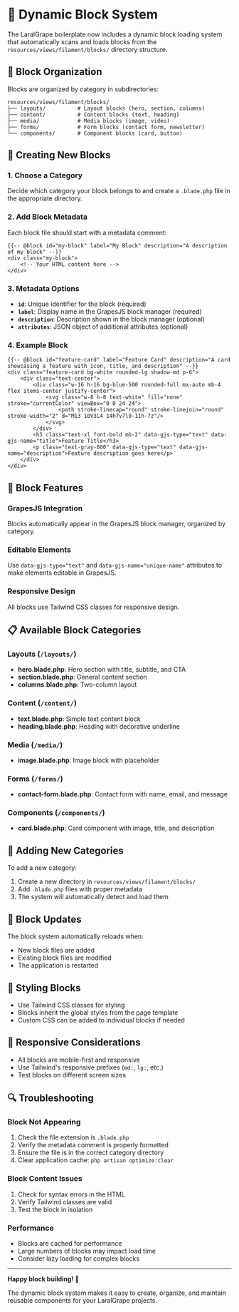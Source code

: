 # 🧱 Dynamic Block System

The LaralGrape boilerplate now includes a dynamic block loading system that automatically scans and loads blocks from the `resources/views/filament/blocks/` directory structure.

## 📁 Block Organization

Blocks are organized by category in subdirectories:

```
resources/views/filament/blocks/
├── layouts/          # Layout blocks (hero, section, columns)
├── content/          # Content blocks (text, heading)
├── media/            # Media blocks (image, video)
├── forms/            # Form blocks (contact form, newsletter)
└── components/       # Component blocks (card, button)
```

## 🎯 Creating New Blocks

### 1. Choose a Category
Decide which category your block belongs to and create a `.blade.php` file in the appropriate directory.

### 2. Add Block Metadata
Each block file should start with a metadata comment:

```blade
{{-- @block id="my-block" label="My Block" description="A description of my block" --}}
<div class="my-block">
    <!-- Your HTML content here -->
</div>
```

### 3. Metadata Options

- **`id`**: Unique identifier for the block (required)
- **`label`**: Display name in the GrapesJS block manager (required)
- **`description`**: Description shown in the block manager (optional)
- **`attributes`**: JSON object of additional attributes (optional)

### 4. Example Block

```blade
{{-- @block id="feature-card" label="Feature Card" description="A card showcasing a feature with icon, title, and description" --}}
<div class="feature-card bg-white rounded-lg shadow-md p-6">
    <div class="text-center">
        <div class="w-16 h-16 bg-blue-500 rounded-full mx-auto mb-4 flex items-center justify-center">
            <svg class="w-8 h-8 text-white" fill="none" stroke="currentColor" viewBox="0 0 24 24">
                <path stroke-linecap="round" stroke-linejoin="round" stroke-width="2" d="M13 10V3L4 14h7v7l9-11h-7z"/>
            </svg>
        </div>
        <h3 class="text-xl font-bold mb-2" data-gjs-type="text" data-gjs-name="title">Feature Title</h3>
        <p class="text-gray-600" data-gjs-type="text" data-gjs-name="description">Feature description goes here</p>
    </div>
</div>
```

## 🔧 Block Features

### GrapesJS Integration
Blocks automatically appear in the GrapesJS block manager, organized by category.

### Editable Elements
Use `data-gjs-type="text"` and `data-gjs-name="unique-name"` attributes to make elements editable in GrapesJS.

### Responsive Design
All blocks use Tailwind CSS classes for responsive design.

## 📋 Available Block Categories

### Layouts (`/layouts/`)
- **hero.blade.php**: Hero section with title, subtitle, and CTA
- **section.blade.php**: General content section
- **columns.blade.php**: Two-column layout

### Content (`/content/`)
- **text.blade.php**: Simple text content block
- **heading.blade.php**: Heading with decorative underline

### Media (`/media/`)
- **image.blade.php**: Image block with placeholder

### Forms (`/forms/`)
- **contact-form.blade.php**: Contact form with name, email, and message

### Components (`/components/`)
- **card.blade.php**: Card component with image, title, and description

## 🚀 Adding New Categories

To add a new category:

1. Create a new directory in `resources/views/filament/blocks/`
2. Add `.blade.php` files with proper metadata
3. The system will automatically detect and load them

## 🔄 Block Updates

The block system automatically reloads when:
- New block files are added
- Existing block files are modified
- The application is restarted

## 🎨 Styling Blocks

- Use Tailwind CSS classes for styling
- Blocks inherit the global styles from the page template
- Custom CSS can be added to individual blocks if needed

## 📱 Responsive Considerations

- All blocks are mobile-first and responsive
- Use Tailwind's responsive prefixes (`md:`, `lg:`, etc.)
- Test blocks on different screen sizes

## 🔍 Troubleshooting

### Block Not Appearing
1. Check the file extension is `.blade.php`
2. Verify the metadata comment is properly formatted
3. Ensure the file is in the correct category directory
4. Clear application cache: `php artisan optimize:clear`

### Block Content Issues
1. Check for syntax errors in the HTML
2. Verify Tailwind classes are valid
3. Test the block in isolation

### Performance
- Blocks are cached for performance
- Large numbers of blocks may impact load time
- Consider lazy loading for complex blocks

---

**Happy block building! 🧱**

The dynamic block system makes it easy to create, organize, and maintain reusable components for your LaralGrape projects. 